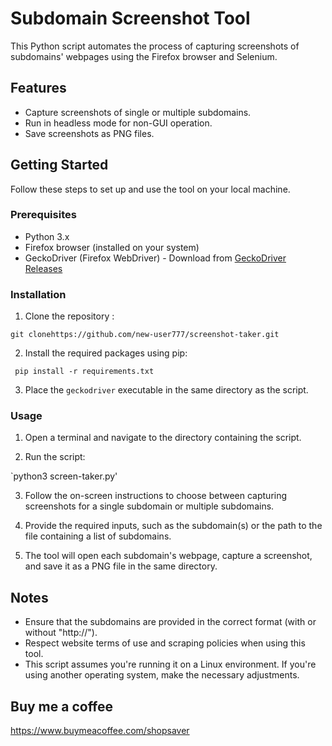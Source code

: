 # Subdomain Screenshot Tool

This Python script automates the process of capturing screenshots of subdomains' webpages using the Firefox browser and Selenium.

## Features

- Capture screenshots of single or multiple subdomains.
- Run in headless mode for non-GUI operation.
- Save screenshots as PNG files.

## Getting Started

Follow these steps to set up and use the tool on your local machine.

### Prerequisites

- Python 3.x
- Firefox browser (installed on your system)
- GeckoDriver (Firefox WebDriver) - Download from [GeckoDriver Releases](https://github.com/mozilla/geckodriver/releases)

### Installation

1. Clone the repository :

`git clonehttps://github.com/new-user777/screenshot-taker.git`

2. Install the required packages using pip:
   
` pip install -r requirements.txt`

3. Place the `geckodriver` executable in the same directory as the script. 

### Usage

1. Open a terminal and navigate to the directory containing the script.

2. Run the script:
   
`python3 screen-taker.py'

3. Follow the on-screen instructions to choose between capturing screenshots for a single subdomain or multiple subdomains.

4. Provide the required inputs, such as the subdomain(s) or the path to the file containing a list of subdomains.

5. The tool will open each subdomain's webpage, capture a screenshot, and save it as a PNG file in the same directory.

## Notes

- Ensure that the subdomains are provided in the correct format (with or without "http://").
- Respect website terms of use and scraping policies when using this tool.
- This script assumes you're running it on a Linux environment. If you're using another operating system, make the necessary adjustments.


## Buy me a coffee

https://www.buymeacoffee.com/shopsaver


